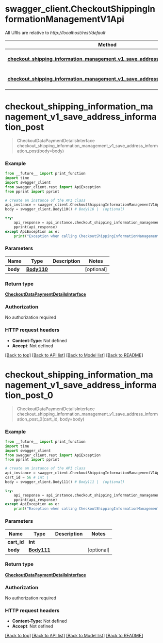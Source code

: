 # swagger_client.CheckoutShippingInformationManagementV1Api

All URIs are relative to *http://localhost/rest/default*

Method | HTTP request | Description
------------- | ------------- | -------------
[**checkout_shipping_information_management_v1_save_address_information_post**](CheckoutShippingInformationManagementV1Api.md#checkout_shipping_information_management_v1_save_address_information_post) | **POST** /V1/carts/mine/shipping-information | 
[**checkout_shipping_information_management_v1_save_address_information_post_0**](CheckoutShippingInformationManagementV1Api.md#checkout_shipping_information_management_v1_save_address_information_post_0) | **POST** /V1/carts/{cartId}/shipping-information | 


# **checkout_shipping_information_management_v1_save_address_information_post**
> CheckoutDataPaymentDetailsInterface checkout_shipping_information_management_v1_save_address_information_post(body=body)





### Example 
```python
from __future__ import print_function
import time
import swagger_client
from swagger_client.rest import ApiException
from pprint import pprint

# create an instance of the API class
api_instance = swagger_client.CheckoutShippingInformationManagementV1Api()
body = swagger_client.Body110() # Body110 |  (optional)

try: 
    api_response = api_instance.checkout_shipping_information_management_v1_save_address_information_post(body=body)
    pprint(api_response)
except ApiException as e:
    print("Exception when calling CheckoutShippingInformationManagementV1Api->checkout_shipping_information_management_v1_save_address_information_post: %s\n" % e)
```

### Parameters

Name | Type | Description  | Notes
------------- | ------------- | ------------- | -------------
 **body** | [**Body110**](Body110.md)|  | [optional] 

### Return type

[**CheckoutDataPaymentDetailsInterface**](CheckoutDataPaymentDetailsInterface.md)

### Authorization

No authorization required

### HTTP request headers

 - **Content-Type**: Not defined
 - **Accept**: Not defined

[[Back to top]](#) [[Back to API list]](../README.md#documentation-for-api-endpoints) [[Back to Model list]](../README.md#documentation-for-models) [[Back to README]](../README.md)

# **checkout_shipping_information_management_v1_save_address_information_post_0**
> CheckoutDataPaymentDetailsInterface checkout_shipping_information_management_v1_save_address_information_post_0(cart_id, body=body)





### Example 
```python
from __future__ import print_function
import time
import swagger_client
from swagger_client.rest import ApiException
from pprint import pprint

# create an instance of the API class
api_instance = swagger_client.CheckoutShippingInformationManagementV1Api()
cart_id = 56 # int | 
body = swagger_client.Body111() # Body111 |  (optional)

try: 
    api_response = api_instance.checkout_shipping_information_management_v1_save_address_information_post_0(cart_id, body=body)
    pprint(api_response)
except ApiException as e:
    print("Exception when calling CheckoutShippingInformationManagementV1Api->checkout_shipping_information_management_v1_save_address_information_post_0: %s\n" % e)
```

### Parameters

Name | Type | Description  | Notes
------------- | ------------- | ------------- | -------------
 **cart_id** | **int**|  | 
 **body** | [**Body111**](Body111.md)|  | [optional] 

### Return type

[**CheckoutDataPaymentDetailsInterface**](CheckoutDataPaymentDetailsInterface.md)

### Authorization

No authorization required

### HTTP request headers

 - **Content-Type**: Not defined
 - **Accept**: Not defined

[[Back to top]](#) [[Back to API list]](../README.md#documentation-for-api-endpoints) [[Back to Model list]](../README.md#documentation-for-models) [[Back to README]](../README.md)


